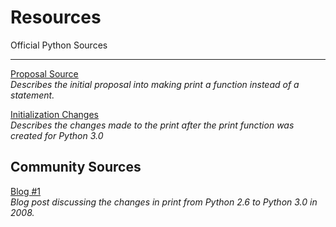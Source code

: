 Resources
==========

Official Python Sources

--------------------------
<a href="http://www.python.org/dev/peps/pep-3105/">Proposal Source</a>
<br>*Describes the initial proposal into making print a function instead of a statement.*

<a href="http://docs.python.org/3.0/whatsnew/3.0.html">Initialization Changes</a>
<br>*Describes the changes made to the print after the print function was created for Python 3.0*

Community Sources
--------------------
<a href="http://www.harshj.com/2008/12/09/the-new-print-function-in-python-3/">Blog #1</a>
<br>*Blog post discussing the changes in print from Python 2.6 to Python 3.0 in 2008.*
